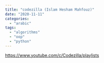 ```yaml
---
title: "codezilla (Islam Hesham Mahfouz)"
date: "2020-11-11"
categories: 
  - "arabic"
tags: 
  - "algorithms"
  - "oop"
  - "python"
---
```


https://www.youtube.com/c/Codezilla/playlists

